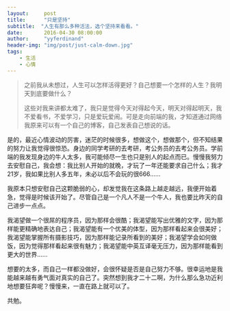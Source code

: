 ```yaml
---
layout:     post
title:      "只是坚持"
subtitle:  "人生有那么多种活法，选个坚持来看看。"
date:       2016-04-30 08:00:00 
author:     "yyferdinand"
header-img: "img/post/just-calm-down.jpg"
tags:
    - 生活
    - 心情
---
```


<div id="wmd-preview" class="wmd-preview"><div class="md-section-divider"></div><blockquote data-anchor-id="5f45" class="white-blockquote"><p>之前我从未想过，人生可以怎样活得更好？自己想要一个怎样的人生？我明天到底要做什么？</p>
<p>这些对我来讲都太难了，我只是觉得今天对得起今天，明天对得起明天，我不爱看书，不爱学习，只是爱玩爱闹。可是走向前端的我，才知道通过网络我原来可以有一个自己的博客，自己发表自己想说的话。</p>
</blockquote><p data-anchor-id="x237">是的，最近心情波动的厉害，迷茫的时候很多，想做这个，想做那个，但不知结果的努力让我觉得很惊恐。身边的同学考研的去考研，考公务员的去考公务员。学前端的我发现身边的牛人太多，我可能倾尽一生也只是别人的起点而已。慢慢我努力去安慰自己，我会想：我比别人开始的就晚，才玩了一年还能要求自己什么；我才21岁，我如果比别人多五年，未必以后不会玩的很666......</p><p data-anchor-id="zd5c">我原本只想安慰自己这颗脆弱的心，却发觉我在这条路上越走越远，我便开始着急，觉得是时候该开始了。尽管自己是一个凡人不是一个牛人，我也要比昨天的自己进步一点点。</p><p data-anchor-id="x0oj">我渴望做一个很屌的程序员，因为那样会很酷；我渴望能写出优雅的文字，因为那样能更精确地表达自己；我渴望能有一个优美的体型，因为那样看起来会很美好；我渴望能掌握所有摄影技巧，因为那样能记录所看到的美好；我渴望学会如何做饭，因为觉得那样看起来很有魅力；我渴望能中英互译毫无压力，因为那样能看到更大的世界......</p><p data-anchor-id="l9m9">想要的太多，而自己一样都没做好，会很怀疑是否是自己努力不够。很幸运地是我能越来越有勇气面对真实的自己了。突然想到我才二十二啊，为什么那么急功近利地想要狂奔呢？慢慢来，一直在路上就可以了。</p><p data-anchor-id="skn3">共勉。</p></div>